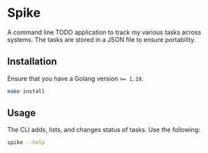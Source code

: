# Spike
A command line TODO application to track my various tasks across systems. The
tasks are stored in a JSON file to ensure portability.

## Installation
Ensure that you have a Golang version `>= 1.19`.

```bash
make install
```

## Usage
The CLI adds, lists, and changes status of tasks. Use the following:

```bash
spike --help
```

